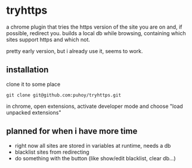 # tryhttps

a chrome plugin that tries the https version of the site you are on and, if possible, redirect you.
builds a local db while browsing, containing which sites support https and which not.

pretty early version, but i already use it, seems to work.

## installation

 clone it to some place
 
    git clone git@github.com:puhoy/tryhttps.git
   
 in chrome, open extensions, activate developer mode and choose "load unpacked extensions" 
 

## planned for when i have more time

 * right now all sites are stored in variables at runtime, needs a db
 * blacklist sites from redirecting
 * do something with the button (like show/edit blacklist, clear db...)
